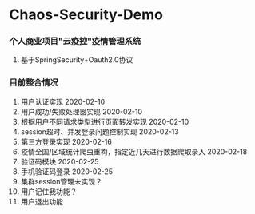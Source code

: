 # Chaos-Security-Demo

### 个人商业项目"云疫控"疫情管理系统

1. 基于SpringSecurity+Oauth2.0协议

### 目前整合情况

1. 用户认证实现 2020-02-10
2. 用户成功/失败处理器实现  2020-02-10
3. 根据用户不同请求类型进行页面转发实现  2020-02-10
4. session超时、并发登录问题控制实现 2020-02-13
5. 第三方登录实现  2020-02-16
6. 疫情全国/区域统计爬虫重构，指定近几天进行数据爬取录入 2020-02-18
7. 验证码模块 2020-02-25
8. 手机验证码登录 2020-02-25
9. 集群session管理未实现？
10. 用户记住我功能？
11. 用户退出功能